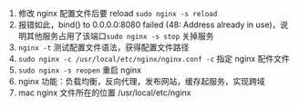 1. 修改 nginx 配置文件后要 reload `sudo nginx -s reload `
2. 报错如此，bind() to 0.0.0.0:8080 failed (48: Address already in use)，说明其他服务占用了该端口`sudo nginx -s stop`  关掉服务
3. `nginx -t` 测试配置文件语法，获得配置文件路径
4. `sudo nginx -c /usr/local/etc/nginx/nginx.conf -c`  指定 nginx 配件文件
5. `sudo nginx -s reopen` 重启 nginx
6. nginx 功能：负载均衡，反向代理，发布网站，缓存起服务，实现跨域
7. mac nginx 文件所在的位置  /usr/local/etc/nginx
